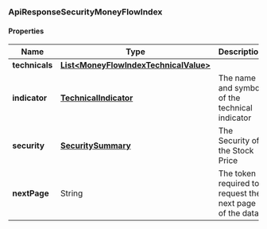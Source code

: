 
[//]: # (CLASS:ApiResponseSecurityMoneyFlowIndex)

[//]: # (KIND:object)

### ApiResponseSecurityMoneyFlowIndex

#### Properties

[//]: # (START_DEFINITION)

Name | Type | Description
------------ | ------------- | -------------
**technicals** | [**List&lt;MoneyFlowIndexTechnicalValue&gt;**](MoneyFlowIndexTechnicalValue.md) |  &nbsp;
**indicator** | [**TechnicalIndicator**](TechnicalIndicator.md) | The name and symbol of the technical indicator &nbsp;
**security** | [**SecuritySummary**](SecuritySummary.md) | The Security of the Stock Price &nbsp;
**nextPage** | String | The token required to request the next page of the data &nbsp;

[//]: # (END_DEFINITION)


[//]: # (CONTAINED_CLASS:MoneyFlowIndexTechnicalValue)


[//]: # (CONTAINED_CLASS:TechnicalIndicator)


[//]: # (CONTAINED_CLASS:SecuritySummary)





